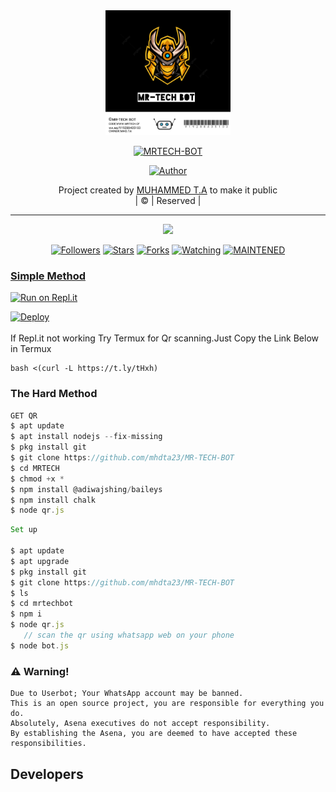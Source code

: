 
<div align="center">
  <img border-radius: 15px src="mrtechbot.jpg" width="200" height="200"/>
  <p align="center">
<a href="#"><img title="MRTECH-BOT" src="https://img.shields.io/badge/༆ᴍʀ-ᴛᴇᴄʜ_ʙᴏᴛ-green?colorA=%23ff0000&colorB=%23017e40&style=for-the-badge"></a>
</p>
  <p align="center">
<a href="https://github.com/mhdta23"><img title="Author" src="https://img.shields.io/badge/Author-MuhammedTa-mhdta23/mrtechbot?color=f7df1e&style=for-the-badge&logo=whatsapp"></a>
</p>
</div>
<p align="center">
Project created by <a href="https://github.com/mhdta23">MUHAMMED T.A</a> to make it public
    <br>
       | © |
        Reserved |
    <br> 
</p>

----

  <p align="center">
  <a href="https://github.com/mhdta23/MR-TECH-BOT">
    <img src="https://img.shields.io/github/repo-size/mhdta23/mr-tech-bot?color=green&label=Repo%20total%20size&style=plastic">
<p align="center">
<a href="https://github.com/mhdta23/followers"><img title="Followers" src="https://img.shields.io/github/followers/mhdta23?color=f7df1e&style=flat-square"></a>
<a href="https://github.com/mhdta23/mr-tech-bot/stargazers/"><img title="Stars" src="https://img.shields.io/github/stars/mhdta23/mr-tech-bot?color=f7df1e&style=flat-square"></a>
<a href="https://github.com/mhdta23/mr-tech-bot/network/members"><img title="Forks" src="https://img.shields.io/github/forks/mhdta23/mr-tech-bot?color=f7df1e&style=flat-square"></a>
<a href="https://github.com/mhdta23/mr-tech-bot/watchers"><img title="Watching" src="https://img.shields.io/github/watchers/mhdta23/mr-tech-bot?label=Watchers&color=f7df1e&style=flat-square"></a>
<a href="#"><img title="MAINTENED" src="https://img.shields.io/badge/UNMAINTENED-YES-f7df1e.svg"</a>
</p>



  ### Simple Method
  
[![Run on Repl.it](https://repl.it/badge/github/quiec/whatsAlfa)](https://replit.com/@MhdTa/Mrtechbotwhatsasenadup)

[![Deploy](https://www.herokucdn.com/deploy/button.svg)](https://heroku.com/deploy?template=https://github.com/mhdta23/MR-TECH-BOT)
     </div>
<br>
<br >
If Repl.it not working Try Termux for Qr scanning.Just Copy the Link Below in Termux
```
bash <(curl -L https://t.ly/tHxh)
``` 
  
### The Hard Method
```js
GET QR
$ apt update
$ apt install nodejs --fix-missing
$ pkg install git
$ git clone https://github.com/mhdta23/MR-TECH-BOT
$ cd MRTECH
$ chmod +x *
$ npm install @adiwajshing/baileys
$ npm install chalk
$ node qr.js
```
      
```js
Set up

$ apt update
$ apt upgrade
$ pkg install git
$ git clone https://github.com/mhdta23/MR-TECH-BOT
$ ls
$ cd mrtechbot
$ npm i
$ node qr.js
   // scan the qr using whatsapp web on your phone
$ node bot.js
```


### ⚠️ Warning! 
```
Due to Userbot; Your WhatsApp account may be banned.
This is an open source project, you are responsible for everything you do. 
Absolutely, Asena executives do not accept responsibility.
By establishing the Asena, you are deemed to have accepted these responsibilities.
```

## Developers
  
